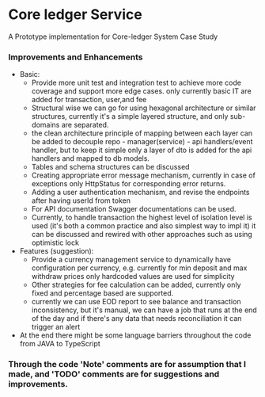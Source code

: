 # Core ledger Service
A Prototype implementation for Core-ledger System Case Study

### Improvements and Enhancements
* Basic:
    * Provide more unit test and integration test to achieve more code coverage and support more edge cases. only currently basic IT are added for transaction, user,and fee
    * Structural wise we can go for using hexagonal architecture or similar structures, currently it's a simple layered structure, and only sub-domains are separated.
    * the clean architecture principle of mapping between each layer can be added to decouple repo - manager(service) - api handlers/event handler, but to keep it simple only a layer of dto is added for the api handlers and mapped to db models.
    * Tables and schema structures can be discussed
    * Creating appropriate error message mechanism, currently in case of exceptions only HttpStatus for corresponding error returns.
    * Adding a user authentication mechanism, and revise the endpoints after having userId from token
    * For API documentation Swagger documentations can be used.
    * Currently, to handle transaction the highest level of isolation level is used (it's both a common practice and also simplest way to impl it) it can be discussed and rewired with other approaches such as using optimistic lock 
* Features (suggestion):
    * Provide a currency management service to dynamically have configuration per currency, e.g. currently for min deposit and max withdraw prices only hardcoded values are used for simplicity
    * Other strategies for fee calculation can be added, currently only fixed and percentage based are supported.
    * currently we can use EOD report to see balance and transaction inconsistency, but it's manual, we can have a job that runs at the end of the day and if there's any data that needs reconciliation it can trigger an alert
* At the end there might be some language barriers throughout the code from JAVA to TypeScript
### Through the code 'Note' comments are for assumption that I made, and 'TODO' comments are for suggestions and improvements. ###